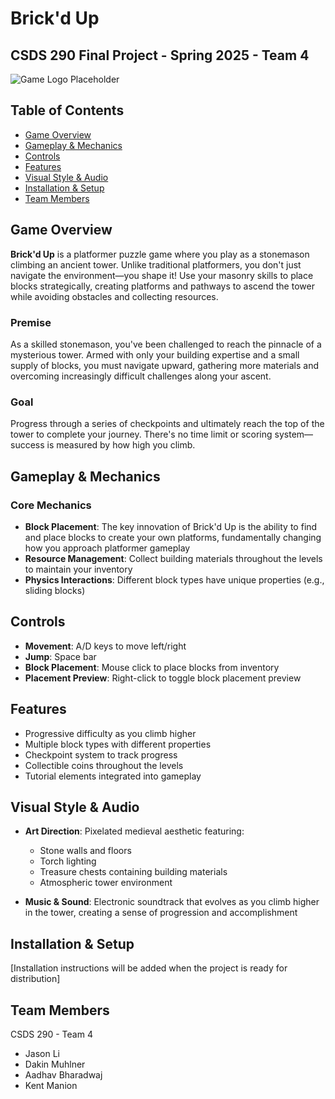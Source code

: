 # Brick'd Up

## CSDS 290 Final Project - Spring 2025 - Team 4

![Game Logo Placeholder](assets/logo_placeholder.png)

## Table of Contents

- [Game Overview](#game-overview)
- [Gameplay & Mechanics](#gameplay--mechanics)
- [Controls](#controls)
- [Features](#features)
- [Visual Style & Audio](#visual-style--audio)
- [Installation & Setup](#installation--setup)
- [Team Members](#team-members)

## Game Overview

**Brick'd Up** is a platformer puzzle game where you play as a stonemason climbing an ancient tower. Unlike traditional platformers, you don't just navigate the environment—you shape it! Use your masonry skills to place blocks strategically, creating platforms and pathways to ascend the tower while avoiding obstacles and collecting resources.

### Premise

As a skilled stonemason, you've been challenged to reach the pinnacle of a mysterious tower. Armed with only your building expertise and a small supply of blocks, you must navigate upward, gathering more materials and overcoming increasingly difficult challenges along your ascent.

### Goal

Progress through a series of checkpoints and ultimately reach the top of the tower to complete your journey. There's no time limit or scoring system—success is measured by how high you climb.

## Gameplay & Mechanics

### Core Mechanics

- **Block Placement**: The key innovation of Brick'd Up is the ability to find and place blocks to create your own platforms, fundamentally changing how you approach platformer gameplay
- **Resource Management**: Collect building materials throughout the levels to maintain your inventory
- **Physics Interactions**: Different block types have unique properties (e.g., sliding blocks)

## Controls

- **Movement**: A/D keys to move left/right
- **Jump**: Space bar
- **Block Placement**: Mouse click to place blocks from inventory
- **Placement Preview**: Right-click to toggle block placement preview

## Features

- Progressive difficulty as you climb higher
- Multiple block types with different properties
- Checkpoint system to track progress
- Collectible coins throughout the levels
- Tutorial elements integrated into gameplay

## Visual Style & Audio

- **Art Direction**: Pixelated medieval aesthetic featuring:

  - Stone walls and floors
  - Torch lighting
  - Treasure chests containing building materials
  - Atmospheric tower environment

- **Music & Sound**: Electronic soundtrack that evolves as you climb higher in the tower, creating a sense of progression and accomplishment

## Installation & Setup

[Installation instructions will be added when the project is ready for distribution]

## Team Members

CSDS 290 - Team 4

- Jason Li
- Dakin Muhlner
- Aadhav Bharadwaj
- Kent Manion
